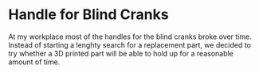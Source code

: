 # Handle for Blind Cranks

At my workplace most of the handles for the blind cranks broke over time.
Instead of starting a lenghty search for a replacement part, we decided to try whether a 3D printed part will be able to hold up for a reasonable amount of time.
